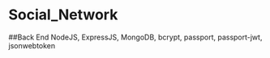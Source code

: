 # Social_Network
##Back End
NodeJS, ExpressJS, MongoDB, bcrypt, passport, passport-jwt, jsonwebtoken
